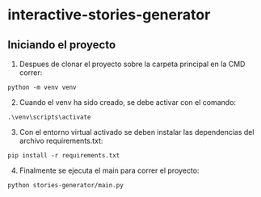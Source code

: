 # interactive-stories-generator

## Iniciando el proyecto


1.   Despues de clonar el proyecto sobre la carpeta principal en la CMD correr: 

```
python -m venv venv
```


2.   Cuando el venv ha sido creado, se debe activar con el comando:

```
.\venv\scripts\activate
```
3.   Con el entorno virtual activado se deben instalar las dependencias del archivo requirements.txt:


```
pip install -r requirements.txt
```


4.   Finalmente se ejecuta el main para correr el proyecto:


```
python stories-generator/main.py
```









